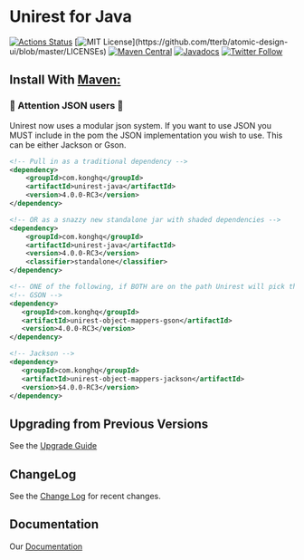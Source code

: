 # Unirest for Java 

[![Actions Status](https://github.com/kong/unirest-java/workflows/Verify/badge.svg)](https://github.com/kong/unirest-java/actions)
[![MIT License](https://img.shields.io/apm/l/atomic-design-ui.svg?)](https://github.com/tterb/atomic-design-ui/blob/master/LICENSEs)
[![Maven Central](https://maven-badges.herokuapp.com/maven-central/com.konghq/unirest-java/badge.svg)](https://maven-badges.herokuapp.com/maven-central/com.kong/unirest-java)
[![Javadocs](http://www.javadoc.io/badge/com.konghq/unirest-java.svg)](http://www.javadoc.io/doc/com.konghq/unirest-java)
[![Twitter Follow](https://img.shields.io/twitter/follow/UnirestJava.svg?style=social)](https://twitter.com/UnirestJava) 

## Install With [Maven](https://mvnrepository.com/artifact/com.konghq/unirest-java)[:](https://repo.maven.apache.org/maven2/com/konghq/unirest-java/)
### 🚨 Attention JSON users 🚨
Unirest now uses a modular json system. If you want to use JSON you MUST include in the pom the JSON implementation you wish to use. This can be either Jackson or Gson.

```xml
<!-- Pull in as a traditional dependency -->
<dependency>
    <groupId>com.konghq</groupId>
    <artifactId>unirest-java</artifactId>
    <version>4.0.0-RC3</version>
</dependency>

<!-- OR as a snazzy new standalone jar with shaded dependencies -->
<dependency>
    <groupId>com.konghq</groupId>
    <artifactId>unirest-java</artifactId>
    <version>4.0.0-RC3</version>
    <classifier>standalone</classifier>
</dependency>

<!-- ONE of the following, if BOTH are on the path Unirest will pick the first it finds -->
<!-- GSON -->
<dependency>
   <groupId>com.konghq</groupId>
   <artifactId>unirest-object-mappers-gson</artifactId>
   <version>4.0.0-RC3</version>
</dependency>

<!-- Jackson -->
<dependency>
   <groupId>com.konghq</groupId>
   <artifactId>unirest-object-mappers-jackson</artifactId>
   <version>$4.0.0-RC3</version>
</dependency>

```

## Upgrading from Previous Versions 
See the [Upgrade Guide](UPGRADE_GUIDE.md)

## ChangeLog 
See the [Change Log](CHANGELOG.md) for recent changes.

## Documentation
Our [Documentation](http://kong.github.io/unirest-java/) 
